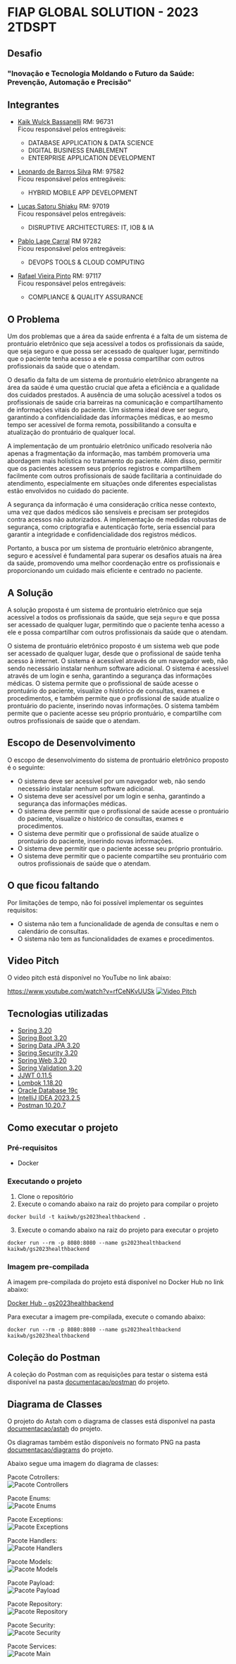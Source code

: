 # FIAP GLOBAL SOLUTION - 2023 2TDSPT

## Desafio

### "Inovação e Tecnologia Moldando o Futuro da Saúde: Prevenção, Automação e Precisão"

## Integrantes

- [Kaik Wulck Bassanelli](https://github.com/kaikwb) RM: 96731 </br>
Ficou responsável pelos entregáveis:
  - DATABASE APPLICATION & DATA SCIENCE
  - DIGITAL BUSINESS ENABLEMENT
  - ENTERPRISE APPLICATION DEVELOPMENT

- [Leonardo de Barros Silva](https://github.com/negreiroleo) RM: 97582 </br>
  Ficou responsável pelos entregáveis:
  - HYBRID MOBILE APP DEVELOPMENT

- [Lucas Satoru Shiaku](https://github.com/LucasShiaku) RM: 97019 </br>
  Ficou responsável pelos entregáveis:
  - DISRUPTIVE ARCHITECTURES: IT, IOB & IA

- [Pablo Lage Carral](https://github.com/Pablo-Lage-Carral) RM 97282 </br>
  Ficou responsável pelos entregáveis:
  - DEVOPS TOOLS & CLOUD COMPUTING

- [Rafael Vieira Pinto](https://github.com/Rafa2318) RM: 97117 </br>
  Ficou responsável pelos entregáveis:
  - COMPLIANCE & QUALITY ASSURANCE

## O Problema

Um dos problemas que a área da saúde enfrenta é a falta de um sistema de prontuário eletrônico que seja acessível a 
todos os profissionais da saúde, que seja seguro e que possa ser acessado de qualquer lugar, permitindo que o paciente 
tenha acesso a ele e possa compartilhar com outros profissionais da saúde que o atendam.

O desafio da falta de um sistema de prontuário eletrônico abrangente na área da saúde é uma questão crucial que afeta a 
eficiência e a qualidade dos cuidados prestados. A ausência de uma solução acessível a todos os profissionais de saúde 
cria barreiras na comunicação e compartilhamento de informações vitais do paciente. Um sistema ideal deve ser seguro, 
garantindo a confidencialidade das informações médicas, e ao mesmo tempo ser acessível de forma remota, possibilitando a
consulta e atualização do prontuário de qualquer local.

A implementação de um prontuário eletrônico unificado resolveria não apenas a fragmentação da informação, mas também 
promoveria uma abordagem mais holística no tratamento do paciente. Além disso, permitir que os pacientes acessem seus 
próprios registros e compartilhem facilmente com outros profissionais de saúde facilitaria a continuidade do 
atendimento, especialmente em situações onde diferentes especialistas estão envolvidos no cuidado do paciente.

A segurança da informação é uma consideração crítica nesse contexto, uma vez que dados médicos são sensíveis e precisam 
ser protegidos contra acessos não autorizados. A implementação de medidas robustas de segurança, como criptografia e 
autenticação forte, seria essencial para garantir a integridade e confidencialidade dos registros médicos.

Portanto, a busca por um sistema de prontuário eletrônico abrangente, seguro e acessível é fundamental para superar os 
desafios atuais na área da saúde, promovendo uma melhor coordenação entre os profissionais e proporcionando um cuidado 
mais eficiente e centrado no paciente.

## A Solução

A solução proposta é um sistema de prontuário eletrônico que seja acessível a todos os profissionais da saúde, que seja 
`seguro` e que possa ser acessado de qualquer lugar, permitindo que o paciente tenha acesso a ele e possa compartilhar 
com outros profissionais da saúde que o atendam.

O sistema de prontuário eletrônico proposto é um sistema web que pode ser acessado de qualquer lugar, desde que o
profissional de saúde tenha acesso à internet. O sistema é acessível através de um navegador web, não sendo necessário
instalar nenhum software adicional. O sistema é acessível através de um login e senha, garantindo a segurança das
informações médicas. O sistema permite que o profissional de saúde acesse o prontuário do paciente, visualize o
histórico de consultas, exames e procedimentos, e também permite que o profissional de saúde atualize o prontuário do
paciente, inserindo novas informações. O sistema também permite que o paciente acesse seu próprio prontuário, e
compartilhe com outros profissionais de saúde que o atendam.

## Escopo de Desenvolvimento

O escopo de desenvolvimento do sistema de prontuário eletrônico proposto é o seguinte:
- O sistema deve ser acessível por um navegador web, não sendo necessário instalar nenhum software adicional.
- O sistema deve ser acessível por um login e senha, garantindo a segurança das informações médicas.
- O sistema deve permitir que o profissional de saúde acesse o prontuário do paciente, visualize o histórico de
  consultas, exames e procedimentos.
- O sistema deve permitir que o profissional de saúde atualize o prontuário do paciente, inserindo novas informações.
- O sistema deve permitir que o paciente acesse seu próprio prontuário.
- O sistema deve permitir que o paciente compartilhe seu prontuário com outros profissionais de saúde que o atendam.

## O que ficou faltando

Por limitações de tempo, não foi possível implementar os seguintes requisitos:

- O sistema não tem a funcionalidade de agenda de consultas e nem o calendário de consultas.
- O sistema não tem as funcionalidades de exames e procedimentos.

## Video Pitch

O video pitch está disponível no YouTube no link abaixo:

https://www.youtube.com/watch?v=rfCeNKvUUSk
[![Video Pitch](https://img.youtube.com/vi/rfCeNKvUUSk/hqdefault.jpg)](https://www.youtube.com/watch?v=rfCeNKvUUSk)

## Tecnologias utilizadas

- [Spring 3.20](https://spring.io/)
- [Spring Boot 3.20](https://spring.io/projects/spring-boot)
- [Spring Data JPA 3.20](https://spring.io/projects/spring-data-jpa)
- [Spring Security 3.20](https://spring.io/projects/spring-security)
- [Spring Web 3.20](https://spring.io/projects/spring-web)
- [Spring Validation 3.20](https://spring.io/projects/spring-validation)
- [JJWT 0.11.5](https://github.com/jwtk/jjwt)
- [Lombok 1.18.20](https://projectlombok.org/)
- [Oracle Database 19c](https://www.oracle.com/br/database/technologies/appdev/xe.html)
- [IntelliJ IDEA 2023.2.5](https://www.jetbrains.com/pt-br/idea/)
- [Postman 10.20.7](https://www.postman.com/)

## Como executar o projeto

### Pré-requisitos

- Docker

### Executando o projeto

1. Clone o repositório
2. Execute o comando abaixo na raiz do projeto para compilar o projeto
```shell
docker build -t kaikwb/gs2023healthbackend .
```
3. Execute o comando abaixo na raiz do projeto para executar o projeto
```shell
docker run --rm -p 8080:8080 --name gs2023healthbackend kaikwb/gs2023healthbackend
```

### Imagem pre-compilada

A imagem pre-compilada do projeto está disponível no Docker Hub no link abaixo:

[Docker Hub - gs2023healthbackend](https://hub.docker.com/r/kaikwb/gs2023healthbackend)

Para executar a imagem pre-compilada, execute o comando abaixo:
```shell
docker run --rm -p 8080:8080 --name gs2023healthbackend kaikwb/gs2023healthbackend
```

## Coleção do Postman

A coleção do Postman com as requisições para testar o sistema está disponível na pasta [documentacao/postman](/documentacao/postman) do projeto.

## Diagrama de Classes

O projeto do Astah com o diagrama de classes está disponível na pasta [documentacao/astah](/documentacao/astah) do projeto.

Os diagramas também estão disponíveis no formato PNG na pasta [documentacao/diagrams](/documentacao/diagrams) do projeto.

Abaixo segue uma imagem do diagrama de classes: <br>

Pacote Cotrollers: <br>
![Pacote Controllers](documentacao/diagrams/br/com/fiap/gs2023healthbackend/controllers/Controllers_diagram.png)

Pacote Enums: <br>
![Pacote Enums](documentacao/diagrams/br/com/fiap/gs2023healthbackend/enums/Enums_diagram.png)

Pacote Exceptions: <br>
![Pacote Exceptions](documentacao/diagrams/br/com/fiap/gs2023healthbackend/exceptions/Exceptions_diagram.png)

Pacote Handlers: <br>
![Pacote Handlers](documentacao/diagrams/br/com/fiap/gs2023healthbackend/handlers/Handlers_diagram.png)

Pacote Models: <br>
![Pacote Models](documentacao/diagrams/br/com/fiap/gs2023healthbackend/models/Models_diagram.png)

Pacote Payload: <br>
![Pacote Payload](documentacao/diagrams/br/com/fiap/gs2023healthbackend/payload/Payload_Diagram.png)

Pacote Repository: <br>
![Pacote Repository](documentacao/diagrams/br/com/fiap/gs2023healthbackend/repository/Repository_diagram.png)

Pacote Security: <br>
![Pacote Security](documentacao/diagrams/br/com/fiap/gs2023healthbackend/security/Security_diagram.png)

Pacote Services: <br>
![Pacote Main](documentacao/diagrams/br/com/fiap/gs2023healthbackend/Main_diagram.png)
